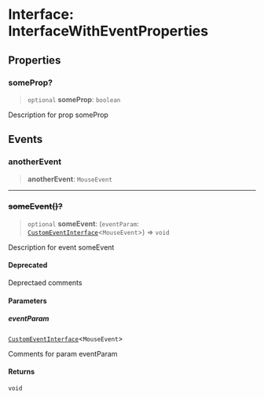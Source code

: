 # Interface: InterfaceWithEventProperties

## Properties

### someProp?

> `optional` **someProp**: `boolean`

Description for prop someProp

## Events

### anotherEvent

> **anotherEvent**: `MouseEvent`

***

### ~~someEvent()?~~

> `optional` **someEvent**: (`eventParam`: [`CustomEventInterface`](CustomEventInterface.md)\<`MouseEvent`\>) => `void`

Description for event someEvent

#### Deprecated

Deprectaed comments

#### Parameters

##### eventParam

[`CustomEventInterface`](CustomEventInterface.md)\<`MouseEvent`\>

Comments for param eventParam

#### Returns

`void`
